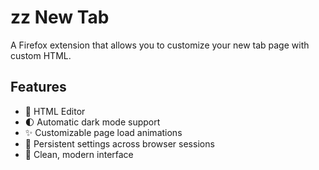# zz New Tab

A Firefox extension that allows you to customize your new tab page with custom HTML.

## Features

- 🎨 HTML Editor
- 🌓 Automatic dark mode support
- ✨ Customizable page load animations
- 💾 Persistent settings across browser sessions
- 🎯 Clean, modern interface
